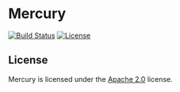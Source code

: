 # Mercury

[![Build Status](http://jenkins.lolnet.co.nz/job/Mercury/badge/icon)](http://jenkins.lolnet.co.nz/job/Mercury/) [![License](https://lxgaming.github.io/images/badge/License-Apache%202.0-blue.svg)](https://www.apache.org/licenses/LICENSE-2.0)

## License
Mercury is licensed under the [Apache 2.0](https://www.apache.org/licenses/LICENSE-2.0) license.
